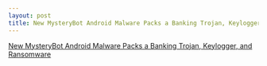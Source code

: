 ```yaml
---
layout: post
title: New MysteryBot Android Malware Packs a Banking Trojan, Keylogger, and Ransomware
---
```


[New MysteryBot Android Malware Packs a Banking Trojan, Keylogger, and Ransomware](https://www.bleepingcomputer.com/news/security/new-mysterybot-android-malware-packs-a-banking-trojan-keylogger-and-ransomware/)
